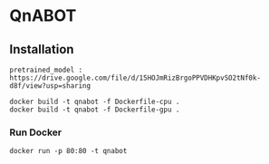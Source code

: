 # QnABOT

## Installation

	pretrained_model : https://drive.google.com/file/d/15HOJmRizBrgoPPVDHKpvSO2tNf0k-d8f/view?usp=sharing

<!--After download pretrained_model, put them model folder
If you want to run api server with gpu, change name of Dockerfile-gpu to Dockerfile.-->

	docker build -t qnabot -f Dockerfile-cpu .
	docker build -t qnabot -f Dockerfile-gpu .

### Run Docker

	docker run -p 80:80 -t qnabot
